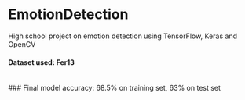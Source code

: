# EmotionDetection
High school project on emotion detection using TensorFlow, Keras and OpenCV

#### Dataset used: Fer13
<br>
### Final model accuracy: 68.5% on training set, 63% on test set
